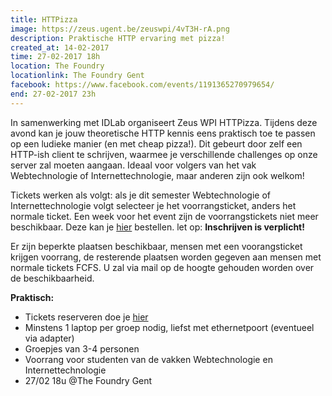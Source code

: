 ```yaml
---
title: HTTPizza
image: https://zeus.ugent.be/zeuswpi/4vT3H-rA.png
description: Praktische HTTP ervaring met pizza!
created_at: 14-02-2017
time: 27-02-2017 18h
location: The Foundry
locationlink: The Foundry Gent
facebook: https://www.facebook.com/events/1191365270979654/
end: 27-02-2017 23h
---
```


In samenwerking met IDLab organiseert Zeus WPI HTTPizza.
Tijdens deze avond kan je jouw theoretische HTTP kennis eens praktisch toe te passen op een ludieke manier (en met cheap pizza!).
Dit gebeurt door zelf een HTTP-ish client te schrijven, waarmee je verschillende challenges op onze server zal moeten aangaan.
Ideaal voor volgers van het vak Webtechnologie of Internettechnologie, maar anderen zijn ook welkom!

Tickets werken als volgt: als je dit semester Webtechnologie of Internettechnologie volgt selecteer je het voorrangsticket, anders het normale ticket.
Een week voor het event zijn de voorrangstickets niet meer beschikbaar.
Deze kan je [hier](https://event.fkgent.be/events/133) bestellen.
let op: **Inschrijven is verplicht!**

Er zijn beperkte plaatsen beschikbaar, mensen met een voorangsticket krijgen voorrang, de resterende plaatsen worden gegeven aan mensen met normale tickets FCFS.
U zal via mail op de hoogte gehouden worden over de beschikbaarheid.

**Praktisch:**

* Tickets reserveren doe je [hier](https://event.fkgent.be/events/133)
* Minstens 1 laptop per groep nodig, liefst met ethernetpoort (eventueel via adapter)
* Groepjes van 3-4 personen
* Voorrang voor studenten van de vakken Webtechnologie en Internettechnologie
* 27/02 18u @The Foundry Gent

